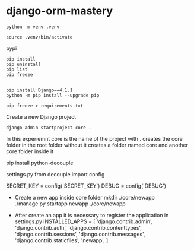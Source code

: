 # django-orm-mastery
```
python -m venv .venv   

source .venv/bin/activate  

```
pypi 
```
pip install
pip uninstall
pip list
pip freeze


pip install Django==4.1.1        
python -m pip install --upgrade pip

pip freeze > requirements.txt
```


Create a new Django project
```
django-admin startproject core .
```
In this experiemnt core is the name of the project
with . creates the core folder in the root folder
without it creates a folder named core and another core folder inside it


pip install python-decouple 

settings.py
from decouple import config

SECRET_KEY = config('SECRET_KEY')
DEBUG = config('DEBUG')

- Create a new app inside core folder
mkdir ./core/newapp                      
./manage.py startapp newapp ./core/newapp

- After create an app it is necessary to register the application in settings.py
INSTALLED_APPS = [
    'django.contrib.admin',
    'django.contrib.auth',
    'django.contrib.contenttypes',
    'django.contrib.sessions',
    'django.contrib.messages',
    'django.contrib.staticfiles',
    'newapp',
]




